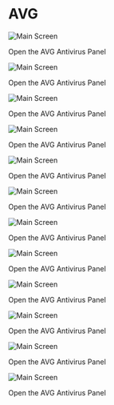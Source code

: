 # AVG

![Main Screen](../../../.gitbook/assets/AVG-1.PNG)

Open the AVG Antivirus Panel

![Main Screen](../../../.gitbook/assets/AVG-2.PNG)

Open the AVG Antivirus Panel

![Main Screen](../../../.gitbook/assets/AVG-3.PNG)

Open the AVG Antivirus Panel

![Main Screen](../../../.gitbook/assets/AVG-4.PNG)

Open the AVG Antivirus Panel

![Main Screen](../../../.gitbook/assets/AVG-5.PNG)

Open the AVG Antivirus Panel

![Main Screen](../../../.gitbook/assets/AVG-6.PNG)

Open the AVG Antivirus Panel

![Main Screen](../../../.gitbook/assets/AVG-7.PNG)

Open the AVG Antivirus Panel

![Main Screen](../../../.gitbook/assets/AVG-8.PNG)

Open the AVG Antivirus Panel

![Main Screen](../../../.gitbook/assets/AVG-9.PNG)

Open the AVG Antivirus Panel

![Main Screen](../../../.gitbook/assets/AVG-10.PNG)

Open the AVG Antivirus Panel

![Main Screen](../../../.gitbook/assets/AVG-11.PNG)

Open the AVG Antivirus Panel

![Main Screen](../../../.gitbook/assets/AVG-12.PNG)

Open the AVG Antivirus Panel
